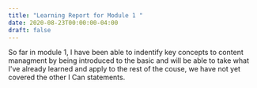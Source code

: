 ```yaml
---
title: "Learning Report for Module 1 "
date: 2020-08-23T00:00:00-04:00
draft: false
---
```

So far in module 1, I have been able to indentify key concepts to content managment by being introduced to the basic and will be able to take what I've already learned and apply to the rest of the couse, we have not yet covered the other I Can statements.
